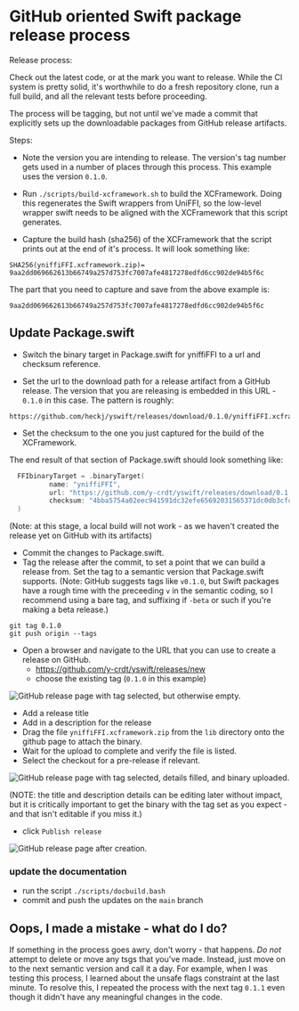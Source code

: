 # GitHub oriented Swift package release process

Release process:

Check out the latest code, or at the mark you want to release.
While the CI system is pretty solid, it's worthwhile to do a fresh repository clone, run a full build, and all the relevant tests before proceeding.

The process will be tagging, but not until we've made a commit that explicitly sets up the downloadable packages from GitHub release artifacts.

Steps:

- Note the version you are intending to release.
The version's tag number gets used in a number of places through this process.
This example uses the version `0.1.0`.

- Run `./scripts/build-xcframework.sh` to build the XCFramework.
Doing this regenerates the Swift wrappers from UniFFI, so the low-level wrapper swift needs to be aligned with the XCFramework that this script generates.

- Capture the build hash (sha256) of the XCFramework that the script prints out at the end of it's process.
It will look something like:

```
SHA256(yniffiFFI.xcframework.zip)= 9aa2dd069662613b66749a257d753fc7007afe4817278edfd6cc902de94b5f6c
```

The part that you need to capture and save from the above example is:

```
9aa2dd069662613b66749a257d753fc7007afe4817278edfd6cc902de94b5f6c
```

## Update Package.swift

- Switch the binary target in Package.swift for yniffiFFI to a url and checksum reference.

- Set the url to the download path for a release artifact from a GitHub release.
The version that you are releasing is embedded in this URL - `0.1.0` in this case.
The pattern is roughly:

```
https://github.com/heckj/yswift/releases/download/0.1.0/yniffiFFI.xcframework.zip
```

- Set the checksum to the one you just captured for the build of the XCFramework.

The end result of that section of Package.swift should look something like:

```swift
  FFIbinaryTarget = .binaryTarget(
          name: "yniffiFFI",
          url: "https://github.com/y-crdt/yswift/releases/download/0.1.0/yniffiFFI.xcframework.zip",
          checksum: "4bba5754a02eec941591dc32efe65692031565371dc0db3cfcf64438d96e5b6c"
  )
```

(Note: at this stage, a local build will not work - as we haven't created the release yet on GitHub with its artifacts)

- Commit the changes to Package.swift.
- Tag the release after the commit, to set a point that we can build a release from.
Set the tag to a semantic version that Package.swift supports.
(Note: GitHub suggests tags like `v0.1.0`, but Swift packages have a rough time with the preceeding `v` in the semantic coding, so I recommend using a bare tag, and suffixing if `-beta` or such if you're making a beta release.)

```
git tag 0.1.0
git push origin --tags
```

- Open a browser and navigate to the URL that you can use to create a release on GitHub.
  - https://github.com/y-crdt/yswift/releases/new
  - choose the existing tag (`0.1.0` in this example)

![GitHub release page with tag selected, but otherwise empty.](./github_release_empty.png)

  - Add a release title
  - Add in a description for the release
  - Drag the file `yniffiFFI.xcframework.zip` from the `lib` directory onto the github page to attach the binary.
  - Wait for the upload to complete and verify the file is listed.
  - Select the checkout for a pre-release if relevant.

![GitHub release page with tag selected, details filled, and binary uploaded.](./github_release_ready.png)

(NOTE: the title and description details can be editing later without impact, but it is critically important to get the binary with the tag set as you expect - and that isn't editable if you miss it.)

- click `Publish release`

![GitHub release page after creation.](./github_release_ready.png)

### update the documentation

- run the script `./scripts/docbuild.bash`
- commit and push the updates on the `main` branch

## Oops, I made a mistake - what do I do?

If something in the process goes awry, don't worry - that happens.
_Do not_ attempt to delete or move any tsgs that you've made.
Instead, just move on to the next semantic version and call it a day.
For example, when I was testing this process, I learned about the unsafe flags constraint at the last minute.
To resolve this, I repeated the process with the next tag `0.1.1` even though it didn't have any meaningful changes in the code.



